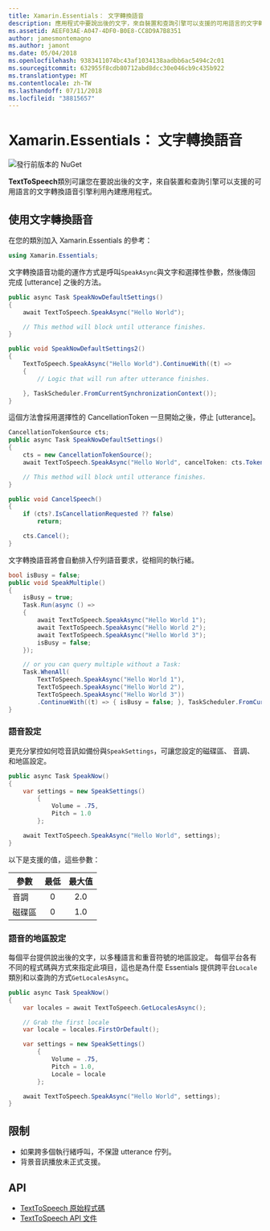 ```yaml
---
title: Xamarin.Essentials： 文字轉換語音
description: 應用程式中要說出後的文字，來自裝置和查詢引擎可以支援的可用語言的文字轉換語音引擎利用內建的 Xamarin.Essentials 讓 TextToSpeech 類別。
ms.assetid: AEEF03AE-A047-4DF0-B0E8-CC8D9A7B8351
author: jamesmontemagno
ms.author: jamont
ms.date: 05/04/2018
ms.openlocfilehash: 9383411074bc43af1034138aadbb6ac5494c2c01
ms.sourcegitcommit: 632955f8cdb80712abd8dcc30e046cb9c435b922
ms.translationtype: MT
ms.contentlocale: zh-TW
ms.lasthandoff: 07/11/2018
ms.locfileid: "38815657"
---
```

# <a name="xamarinessentials-text-to-speech"></a>Xamarin.Essentials： 文字轉換語音

![發行前版本的 NuGet](~/media/shared/pre-release.png)

**TextToSpeech**類別可讓您在要說出後的文字，來自裝置和查詢引擎可以支援的可用語言的文字轉換語音引擎利用內建應用程式。

## <a name="using-text-to-speech"></a>使用文字轉換語音

在您的類別加入 Xamarin.Essentials 的參考：

```csharp
using Xamarin.Essentials;
```

文字轉換語音功能的運作方式是呼叫`SpeakAsync`與文字和選擇性參數，然後傳回完成 [utterance] 之後的方法。 

```csharp
public async Task SpeakNowDefaultSettings()
{
    await TextToSpeech.SpeakAsync("Hello World");

    // This method will block until utterance finishes.
}

public void SpeakNowDefaultSettings2()
{
    TextToSpeech.SpeakAsync("Hello World").ContinueWith((t) => 
    {
        // Logic that will run after utterance finishes.

    }, TaskScheduler.FromCurrentSynchronizationContext());
}
```

這個方法會採用選擇性的 CancellationToken 一旦開始之後，停止 [utterance]。 
```csharp
CancellationTokenSource cts;
public async Task SpeakNowDefaultSettings()
{
    cts = new CancellationTokenSource();
    await TextToSpeech.SpeakAsync("Hello World", cancelToken: cts.Token);

    // This method will block until utterance finishes.
}

public void CancelSpeech()
{
    if (cts?.IsCancellationRequested ?? false)
        return;

    cts.Cancel();
}
```

文字轉換語音將會自動排入佇列語音要求，從相同的執行緒。 

```csharp
bool isBusy = false;
public void SpeakMultiple()
{
    isBusy = true;
    Task.Run(async () =>
    {
        await TextToSpeech.SpeakAsync("Hello World 1");
        await TextToSpeech.SpeakAsync("Hello World 2");
        await TextToSpeech.SpeakAsync("Hello World 3");
        isBusy = false;
    });

    // or you can query multiple without a Task:
    Task.WhenAll(
        TextToSpeech.SpeakAsync("Hello World 1"),
        TextToSpeech.SpeakAsync("Hello World 2"),
        TextToSpeech.SpeakAsync("Hello World 3"))
        .ContinueWith((t) => { isBusy = false; }, TaskScheduler.FromCurrentSynchronizationContext());
}
```

### <a name="speech-settings"></a>語音設定

更充分掌控如何唸音訊如備份與`SpeakSettings`，可讓您設定的磁碟區、 音調、 和地區設定。

```csharp
public async Task SpeakNow()
{
    var settings = new SpeakSettings()
        {
            Volume = .75,
            Pitch = 1.0
        };

    await TextToSpeech.SpeakAsync("Hello World", settings);
}
```

以下是支援的值，這些參數：

| 參數 | 最低 | 最大值 |
| --- | :---: | :---: |
| 音調 | 0 | 2.0 |
| 磁碟區 | 0 | 1.0 |

### <a name="speech-locales"></a>語音的地區設定

每個平台提供說出後的文字，以多種語言和重音符號的地區設定。 每個平台各有不同的程式碼與方式來指定此項目，這也是為什麼 Essentials 提供跨平台`Locale`類別和以查詢的方式`GetLocalesAsync`。

```csharp
public async Task SpeakNow()
{
    var locales = await TextToSpeech.GetLocalesAsync();

    // Grab the first locale
    var locale = locales.FirstOrDefault();

    var settings = new SpeakSettings()
        {
            Volume = .75,
            Pitch = 1.0,
            Locale = locale
        };

    await TextToSpeech.SpeakAsync("Hello World", settings);
}
```

## <a name="limitations"></a>限制

- 如果跨多個執行緒呼叫，不保證 utterance 佇列。
- 背景音訊播放未正式支援。

## <a name="api"></a>API

- [TextToSpeech 原始程式碼](https://github.com/xamarin/Essentials/tree/master/Xamarin.Essentials/TextToSpeech)
- [TextToSpeech API 文件](xref:Xamarin.Essentials.TextToSpeech)
